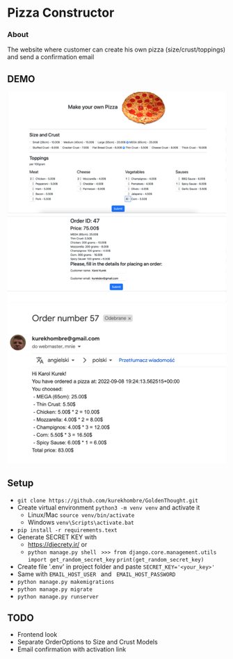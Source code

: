 # Pizza Constructor
### About
The website where customer can create his own pizza (size/crust/toppings) and send a confirmation email

## DEMO
![Alt text](/pizza_constructor_index.png?raw=true "Pizza Constructor")
![Alt text](/pizza_constructor_order.png?raw=true "Order")
![Alt text](/pizza_constructor_email_message.png?raw=true "Email Message")

## Setup
- ``` git clone https://github.com/kurekhombre/GoldenThought.git ```
- Create virtual environment ```python3 -m venv venv``` and activate it
  - Linux/Mac ``` source venv/bin/activate ```
  - Windows ``` venv\Scripts\activate.bat ```
- ``` pip install -r requirements.text ```
- Generate SECRET KEY with 
  - https://djecrety.ir/ or 
  - ``` python manage.py shell ``` 
   ``` >>> from django.core.management.utils import get_random_secret_key``` 
  ``` print(get_random_secret_key) ```
- Create  file '.env' in project folder and paste ``` SECRET_KEY='<your_key>' ```
- Same with ``` EMAIL_HOST_USER  ``` and  ``` EMAIL_HOST_PASSWORD```
- ``` python manage.py makemigrations ```
- ``` python manage.py migrate ```
- ``` python manage.py runserver ```


## TODO
- Frontend look
- Separate OrderOptions to Size and Crust Models
- Email confirmation with activation link
